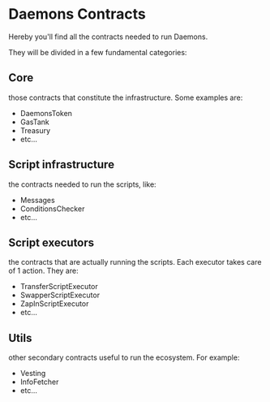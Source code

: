 # Daemons Contracts

Hereby you'll find all the contracts needed to run Daemons.

They will be divided in a few fundamental categories:

## Core

those contracts that constitute the infrastructure. Some examples are:

-   DaemonsToken
-   GasTank
-   Treasury
-   etc...

## Script infrastructure

the contracts needed to run the scripts, like:

-   Messages
-   ConditionsChecker
-   etc...

## Script executors

the contracts that are actually running the scripts. Each executor takes care of 1 action. They are:

-   TransferScriptExecutor
-   SwapperScriptExecutor
-   ZapInScriptExecutor
-   etc...

## Utils

other secondary contracts useful to run the ecosystem. For example:

-   Vesting
-   InfoFetcher
-   etc...
